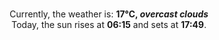 <p  align="center"><br/>Currently, the weather is: <b> 17°C, <i>overcast clouds</i></b></br>Today, the sun rises at <b>06:15</b> and sets at <b>17:49</b>.</p>